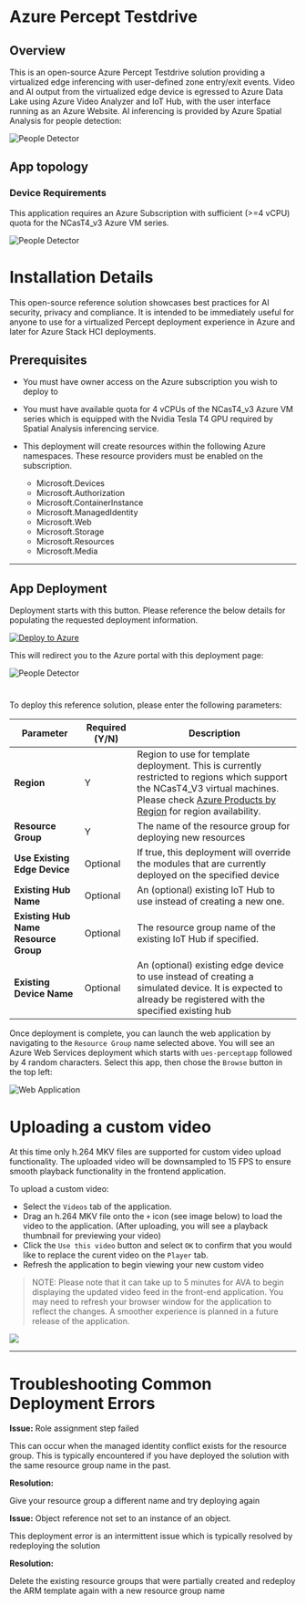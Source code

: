 # Azure Percept Testdrive
		
## Overview

This is an open-source Azure Percept Testdrive solution providing a virtualized edge inferencing with user-defined zone entry/exit events. Video and AI output from the virtualized edge device is egressed to Azure Data Lake using Azure Video Analyzer and IoT Hub, with the user interface running as an Azure Website. AI inferencing is provided by Azure Spatial Analysis for people detection:

![People Detector](docs/images/People-Detector-AI.gif)

## App topology

### Device Requirements
This application requires an Azure Subscription with sufficient (>=4 vCPU) quota for the NCasT4_v3 Azure VM series.

![People Detector](docs/images/azure-percept-device.png)

# Installation Details
This open-source reference solution showcases best practices for AI security, privacy and compliance.  It is intended to be immediately useful for anyone to use for a virtualized Percept deployment experience in Azure and later for Azure Stack HCI deployments. 

## Prerequisites
- You must have owner access on the Azure subscription you wish to deploy to

- You must have available quota for 4 vCPUs of the NCasT4_v3 Azure VM series which is equipped with the Nvidia Tesla T4 GPU required by Spatial Analysis inferencing service.

- This deployment will create resources within the following Azure namespaces. These resource providers must be enabled on the subscription.
    * Microsoft.Devices
    * Microsoft.Authorization
    * Microsoft.ContainerInstance
    * Microsoft.ManagedIdentity
    * Microsoft.Web
    * Microsoft.Storage
    * Microsoft.Resources
    * Microsoft.Media

---

## App Deployment
Deployment starts with this button. Please reference the below details for populating the requested deployment information.

[![Deploy to Azure](https://aka.ms/deploytoazurebutton)](https://portal.azure.com/#create/Microsoft.Template/uri/https%3A%2F%2Fraw.githubusercontent.com%2Fsbhasale%2Fhci-testdrive-vipcam%2Fmain%2Fdeployment%2Farm-templates%2Fstart.deploy.json)

This will redirect you to the Azure portal with this deployment page:

![People Detector](docs/images/Custom-Deployment-Percept.png)
#

To deploy this reference solution, please enter the following parameters:

|Parameter|Required (Y/N)|Description|
|---|---|---|
|__Region__|Y|Region to use for template deployment. This is currently restricted to regions which support the NCasT4_V3 virtual machines. Please check [Azure Products by Region](https://azure.microsoft.com/en-us/global-infrastructure/services/?products=virtual-machines&regions=all) for region availability.|
|__Resource Group__|Y|The name of the resource group for deploying new resources|
|__Use Existing Edge Device__|Optional|If true, this deployment will override the modules that are currently deployed on the specified device|
|__Existing Hub Name__|Optional|An (optional) existing IoT Hub to use instead of creating a new one.|
|__Existing Hub Name Resource Group__|Optional|The resource group name of the existing IoT Hub if specified.|
|__Existing Device Name__|Optional|An (optional) existing edge device to use instead of creating a simulated device. It is expected to already be registered with the specified existing hub|

Once deployment is complete, you can launch the web application by navigating to the `Resource Group` name selected above. You will see an Azure Web Services deployment which starts with `ues-perceptapp` followed by 4 random characters. Select this app, then chose the `Browse` button in the top left:

![Web Application](docs/images/Web-App-Launch.png)


# Uploading a custom video

At this time only h.264 MKV files are supported for custom video upload functionality. The uploaded video will be downsampled to 15 FPS to ensure smooth playback functionality in the frontend application. 

To upload a custom video: 
- Select the `Videos` tab of the application. 
- Drag an h.264 MKV file onto the `+` icon (see image below) to load the video to the application. (After uploading, you will see a playback thumbnail for previewing your video)
- Click the `Use this video` button and select `OK` to confirm that you would like to replace the curent video on the `Player` tab.
- Refresh the application to begin viewing your new custom video

> NOTE: Please note that it can take up to 5 minutes for AVA to begin displaying the updated video feed in the front-end application. You may need to refresh your browser window for the application to reflect the changes. A smoother experience is planned in a future release of the application.

![](docs/images/Upload-Custom-Video.png)

---
# Troubleshooting Common Deployment Errors

**Issue:** Role assignment step failed

This can occur when the managed identity conflict exists for the resource group. This is typically encountered if you have deployed the solution with the same resource group name in the past.

**Resolution:**

Give your resource group a different name and try deploying again

**Issue:** Object reference not set to an instance of an object.

This deployment error is an intermittent issue which is typically resolved by redeploying the solution

**Resolution:**

Delete the existing resource groups that were partially created and redeploy the ARM template again with a new resource group name